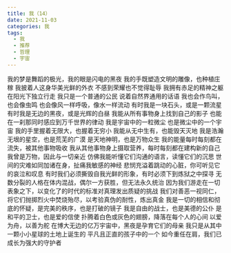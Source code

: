 ```yaml
---
title: 我（14）
date: 2021-11-03
categories: 我
tags:
  - 我
  - 推荐
  - 哲理
  - 宇宙
---
```


我的梦是舞蹈的极光，我的眼是闪电的黑夜<!--more-->
我的手既塑造文明的雕像，也种植庄稼
我披着人这身华美光鲜的外衣
不感到荣耀也不觉得耻辱
我拥有赤足的精神之躯
在阳光下独立行走
我只是一个普通的公民
说着自然界通用的话语
我也会作鸟叫，也会像虫鸣
也会像风一样呼吸，像水一样流动
有时我是一块石头，或是一颗流星
有时我是无边的黑夜，或是光辉的白昼
我能从所有事物身上找到自己的影子
也能在一刹那同时感应到万千世界的律动
我是宇宙中的一粒微尘
也是微尘中的一个宇宙
我的手里握着无限大，也握着无穷小
我能从无中生有，也能毁天灭地
我是浩瀚无垠的星空，也是荒芜的广漠
是天地神明，也是万物众生
我的能量每时每刻都在流失，被其他事物吸收
我从其他事物身上摄取营养，每时每刻都在建构新的自己
我曾是万物，因此与一切亲近
仿佛我能听懂它们沟通的语言，读懂它们的沉思
世间的灾难如同加诸在身，扯痛我敏感的神经
悲悯充溢着跳动的心脏，你可听见它的哀泣和叹息
有时我们必须撕毁自我光鲜的形象，有时必须下到炼狱之中探寻
无数分裂的人格在体内混战，偶尔一方获胜，但无法永久统治
因为我们游走在一切表象之下，以变化了的时代的标准对真理发出质疑的挑战
我们对善恶一视同仁，将它们抛掷烈火中焚烧殆尽，以考验真伪的耐性，炼出真金
我是一切的相信和彻底的怀疑，是完美的秩序，也是打破的镜子
我是自由的战士，也是美德的公仆
是和平的卫士，也是爱的信使
扑腾着白色或灰色的翅膀，降落在每个人的心间
以爱为舟，以善为舵
在博大无边的亿万宇宙中，黑夜是孕育它们的母亲
我只是从其中一颗小小星球的土地上诞生的
平凡且正直的孩子中的一个
如今重任在肩，我们已成长为强大的守护者
